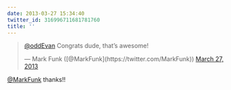 ```yaml
---
date: 2013-03-27 15:34:40
twitter_id: 316996711681781760
title: ''
---
```


<blockquote class="twitter-tweet"><p lang="en" dir="ltr"><a href="https://twitter.com/oddEvan?ref_src=twsrc%5Etfw">@oddEvan</a> Congrats dude, that’s awesome!</p>&mdash; Mark Funk ([@MarkFunk](https://twitter.com/MarkFunk)) <a href="https://twitter.com/MarkFunk/status/316994556958756864?ref_src=twsrc%5Etfw">March 27, 2013</a></blockquote>
<script async src="https://platform.twitter.com/widgets.js" charset="utf-8"></script>

[@MarkFunk](https://twitter.com/MarkFunk) thanks!!

